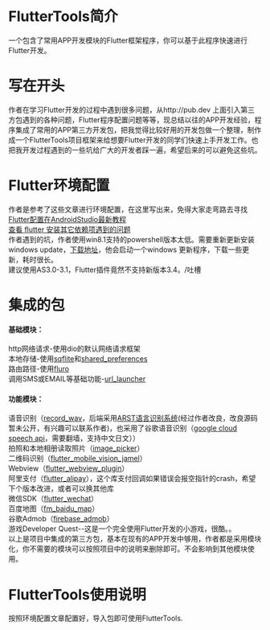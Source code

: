 # FlutterTools简介
一个包含了常用APP开发模块的Flutter框架程序，你可以基于此程序快速进行Flutter开发。

# 写在开头
作者在学习Flutter开发的过程中遇到很多问题，从http://pub.dev 上面引入第三方包遇到的各种问题，Flutter程序配置问题等等，现总结以往的APP开发经验，程序集成了常用的APP第三方开发包，把我觉得比较好用的开发包做一个整理，制作成一个FlutterTools项目框架来给想要Flutter开发的同学们快速上手开发工作。也把我开发过程遇到的一些坑给广大的开发者踩一遍，希望后来的可以避免这些坑。
# Flutter环境配置
  作者是参考了这些文章进行环境配置，在这里写出来，免得大家走弯路去寻找  
  [Flutter配置在AndroidStudio最新教程](https://blog.csdn.net/qq_37199105/article/details/81007683)  
  [查看 flutter 安装其它依赖项遇到的问题](https://blog.csdn.net/langzxz/article/details/80933515)  
  作者遇到的坑，作者使用win8.1支持的powershell版本太低。需要重新更新安装windows update，[下载地址](https://download.microsoft.com/download/6/F/5/6F5FF66C-6775-42B0-86C4-47D41F2DA187/Win8.1AndW2K12R2-KB3191564-x64.msu)，他会启动一个windows 更新程序，下载一些更新，耗时很长。  
  建议使用AS3.0-3.1，Flutter插件竟然不支持新版本3.4。/吐槽
# 集成的包
  #### 基础模块：  
  http网络请求-使用dio的默认网络请求框架  
  本地存储-使用[sqflite](https://pub.dev/packages/sqflite)和[shared_preferences](https://pub.dev/packages/shared_preferences)  
  路由路径-使用[fluro](https://pub.dev/packages/fluro)  
  调用SMS或EMAIL等基础功能-[url_launcher](https://pub.dev/packages/url_launcher)  

  #### 功能模块：  
  语音识别（[record_wav](https://pub.dev/packages/recorder_wav)，后端采用[ARST语言识别系统](https://github.com/nl8590687/ASRT_SpeechRecognition)(经过作者改良，改良源码暂未公开，有兴趣可以联系作者)，也采用了谷歌语音识别（[google cloud speech api](https://pub.dev/packages/googleapis)，需要翻墙，支持中文日文））  
  拍照和本地相册读取照片（[image_picker](https://pub.dev/packages/image_picker)）  
  二维码识别（[flutter_mobile_vision_jamel](https://pub.dev/packages/flutter_mobile_vision_jamel)）  
  Webview（[flutter_webview_plugin](https://pub.dev/packages/flutter_webview_plugin)）  
  阿里支付（[flutter_alipay](https://pub.dev/packages/flutter_alipay)），这个库支付回调如果错误会报空指针的crash，希望下个版本改进，或者可以换其他库  
  微信SDK（[flutter_wechat](https://pub.dev/packages/flutter_wechat)）  
  百度地图（[fm_baidu_map](https://pub.dev/packages/fm_baidu_map)）  
  谷歌Admob（[firebase_admob](https://pub.dev/packages/firebase_admob)）  
  游戏Developer Quest--这是一个完全使用Flutter开发的小游戏，很酷。。   
  以上是项目中集成的第三方包，基本在现有的APP开发中够用，作者都是采用模块化，你不需要的模块可以按照项目中的说明来删除即可。不会影响到其他模块使用。
# FlutterTools使用说明
  按照环境配置文章配置好，导入包即可使用FlutterTools.
